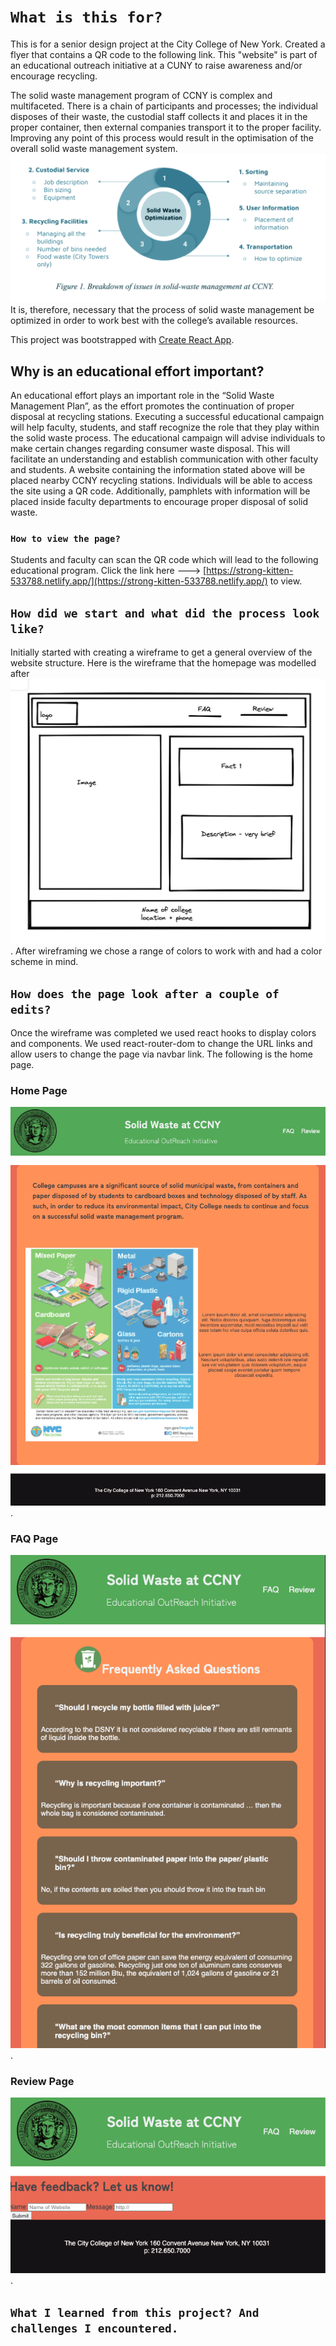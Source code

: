 #  `What is this for?`
This is for a senior design project at the City College of New York. Created a flyer that contains a QR code to the following link. This "website" is part of an educational outreach initiative at a CUNY to raise awareness and/or encourage recycling.

The solid waste management program of CCNY is complex and multifaceted. There is a chain of participants and processes; the individual disposes of their waste, the custodial staff collects it and places it in the proper container, then external companies transport it to the proper facility. Improving any point of this process would result in the optimisation of the overall solid waste management system.
![Example of a completed application.](./src/images/readMeImage.png)
It is, therefore, necessary that the process of solid waste management be optimized in order to work best with the college’s available resources. 

This project was bootstrapped with [Create React App](https://github.com/facebook/create-react-app).

## Why is an educational effort important?

An educational effort plays an important role in the “Solid Waste Management Plan”, as the effort promotes the continuation of proper disposal at recycling stations. Executing a successful educational campaign will help faculty, students, and staff recognize the role that they play within the solid waste process. The educational campaign will advise individuals to make certain changes regarding consumer waste disposal. This will facilitate an understanding and establish communication with other faculty and students. A website containing the information stated above will be placed nearby CCNY recycling stations. Individuals will be able to access the site using a QR code. Additionally, pamphlets with information will be placed inside faculty departments to encourage proper disposal of solid waste.

### `How to view the page?`

Students and faculty can scan the QR code which will lead to the following educational program.
Click the link here ---> [https://strong-kitten-533788.netlify.app/](https://strong-kitten-533788.netlify.app/) to view.

## `How did we start and what did the process look like?`

Initially started with creating a wireframe to get a general overview of the website structure. Here is the wireframe that the homepage was modelled after ![Example of a completed application.](./src/images/wireframe.png). After wireframing we chose a range of colors to work with and had a color scheme in mind.

## `How does the page look after a couple of edits?`
Once the wireframe was completed we used react hooks to display colors and components. We used react-router-dom to change the URL links and allow users to change the page via navbar link. The following is the home page.
### Home Page 
![Example of a completed application.](./src/images/sample1.png).

### FAQ Page
![Example of a completed application.](./src/images/sample2.png).

### Review Page
![Example of a completed application.](./src/images/sample3.png).

## `What I learned from this project? And challenges I encountered.`
